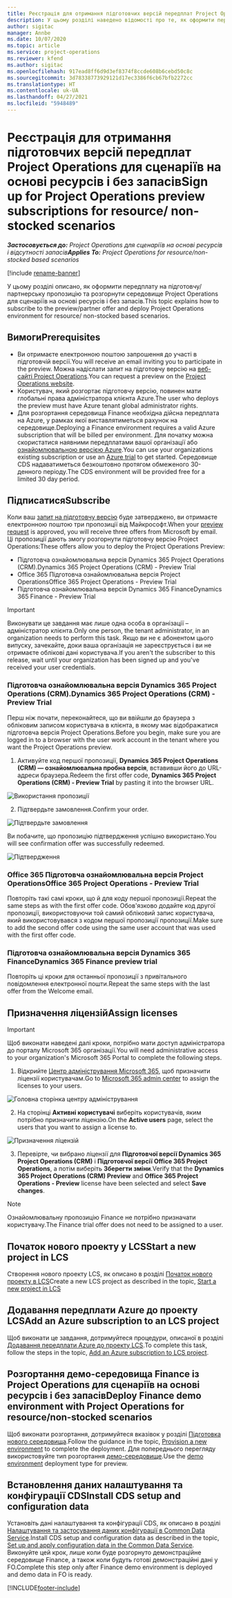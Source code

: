 ```yaml
---
title: Реєстрація для отримання підготовчих версій передплат Project Operations для сценаріїв на основі ресурсів і без запасів
description: У цьому розділі наведено відомості про те, як оформити передплату та здійснити розгортання Project Operations для сценаріїв на основі ресурсів і без запасів.
author: sigitac
manager: Annbe
ms.date: 10/07/2020
ms.topic: article
ms.service: project-operations
ms.reviewer: kfend
ms.author: sigitac
ms.openlocfilehash: 917ead8ff6d9d3ef8374f8ccde608b6cebd50c8c
ms.sourcegitcommit: 3d78338773929121d17ec3386f6cb67bfb2272cc
ms.translationtype: HT
ms.contentlocale: uk-UA
ms.lasthandoff: 04/27/2021
ms.locfileid: "5948489"
---
```

# <a name="sign-up-for-project-operations-preview-subscriptions-for-resource-non-stocked-scenarios"></a><span data-ttu-id="5cf9a-103">Реєстрація для отримання підготовчих версій передплат Project Operations для сценаріїв на основі ресурсів і без запасів</span><span class="sxs-lookup"><span data-stu-id="5cf9a-103">Sign up for Project Operations preview subscriptions for resource/ non-stocked scenarios</span></span>

<span data-ttu-id="5cf9a-104">_**Застосовується до:** Project Operations для сценаріїв на основі ресурсів і відсутності запасів_</span><span class="sxs-lookup"><span data-stu-id="5cf9a-104">_**Applies To:** Project Operations for resource/non-stocked based scenarios_</span></span>

[!include [rename-banner](~/includes/cc-data-platform-banner.md)]

<span data-ttu-id="5cf9a-105">У цьому розділі описано, як оформити передплату на підготовчу/партнерську пропозицію та розгорнути середовище Project Operations для сценаріїв на основі ресурсів і без запасів.</span><span class="sxs-lookup"><span data-stu-id="5cf9a-105">This topic explains how to subscribe to the preview/partner offer and deploy Project Operations environment for resource/ non-stocked based scenarios.</span></span>

## <a name="prerequisites"></a><span data-ttu-id="5cf9a-106">Вимоги</span><span class="sxs-lookup"><span data-stu-id="5cf9a-106">Prerequisites</span></span>

- <span data-ttu-id="5cf9a-107">Ви отримаєте електронною поштою запрошення до участі в підготовчій версії.</span><span class="sxs-lookup"><span data-stu-id="5cf9a-107">You will receive an email inviting you to participate in the preview.</span></span> <span data-ttu-id="5cf9a-108">Можна надіслати запит на підготовчу версію на [веб-сайті Project Operations](https://dynamics.microsoft.com/en-us/project-operations/overview/).</span><span class="sxs-lookup"><span data-stu-id="5cf9a-108">You can request a preview on the [Project Operations website](https://dynamics.microsoft.com/en-us/project-operations/overview/).</span></span>
- <span data-ttu-id="5cf9a-109">Користувач, який розгортає підготовчу версію, повинен мати глобальні права адміністратора клієнта Azure.</span><span class="sxs-lookup"><span data-stu-id="5cf9a-109">The user who deploys the preview must have Azure tenant global administrator rights.</span></span>
- <span data-ttu-id="5cf9a-110">Для розгортання середовища Finance необхідна дійсна передплата на Azure, у рамках якої виставлятиметься рахунок на середовище.</span><span class="sxs-lookup"><span data-stu-id="5cf9a-110">Deploying a Finance environment requires a valid Azure subscription that will be billed per environment.</span></span> <span data-ttu-id="5cf9a-111">Для початку можна скористатися наявними передплатами вашої організації або [ознайомлювальною версією Azure](https://azure.microsoft.com/en-us/free/).</span><span class="sxs-lookup"><span data-stu-id="5cf9a-111">You can use your organizations existing subscription or use an [Azure trial](https://azure.microsoft.com/en-us/free/) to get started.</span></span> <span data-ttu-id="5cf9a-112">Середовище CDS надаватиметься безкоштовно протягом обмеженого 30-денного періоду.</span><span class="sxs-lookup"><span data-stu-id="5cf9a-112">The CDS environment will be provided free for a limited 30 day period.</span></span>

## <a name="subscribe"></a><span data-ttu-id="5cf9a-113">Підписатися</span><span class="sxs-lookup"><span data-stu-id="5cf9a-113">Subscribe</span></span>

<span data-ttu-id="5cf9a-114">Коли ваш [запит на підготовчу версію](https://forms.office.com/FormsPro/Pages/ResponsePage.aspx?id=v4j5cvGGr0GRqy180BHbR56j8lZs0FdAvwT75_WNFyxUMkRDV1NYQU5TNjE2VjhKOVBUNVg2R0s1NC4u) буде затверджено, ви отримаєте електронною поштою три пропозиції від Майкрософт.</span><span class="sxs-lookup"><span data-stu-id="5cf9a-114">When your [preview request](https://forms.office.com/FormsPro/Pages/ResponsePage.aspx?id=v4j5cvGGr0GRqy180BHbR56j8lZs0FdAvwT75_WNFyxUMkRDV1NYQU5TNjE2VjhKOVBUNVg2R0s1NC4u) is approved, you will receive three offers from Microsoft by email.</span></span> <span data-ttu-id="5cf9a-115">Ці пропозиції дають змогу розгорнути підготовчу версію Project Operations:</span><span class="sxs-lookup"><span data-stu-id="5cf9a-115">These offers allow you to deploy the Project Operations Preview:</span></span>

- <span data-ttu-id="5cf9a-116">Підготовча ознайомлювальна версія Dynamics 365 Project Operations (CRM).</span><span class="sxs-lookup"><span data-stu-id="5cf9a-116">Dynamics 365 Project Operations (CRM) - Preview Trial</span></span>
- <span data-ttu-id="5cf9a-117">Office 365 Підготовча ознайомлювальна версія Project Operations</span><span class="sxs-lookup"><span data-stu-id="5cf9a-117">Office 365 Project Operations - Preview Trial</span></span>
- <span data-ttu-id="5cf9a-118">Підготовча ознайомлювальна версія Dynamics 365 Finance</span><span class="sxs-lookup"><span data-stu-id="5cf9a-118">Dynamics 365 Finance - Preview Trial</span></span>

> [!IMPORTANT]
> <span data-ttu-id="5cf9a-119">Виконувати це завдання має лише одна особа в організації – адміністратор клієнта.</span><span class="sxs-lookup"><span data-stu-id="5cf9a-119">Only one person, the tenant administrator, in an organization needs to perform this task.</span></span> <span data-ttu-id="5cf9a-120">Якщо ви не є абонентом цього випуску, зачекайте, доки ваша організація не зареєструється і ви не отримаєте облікові дані користувача.</span><span class="sxs-lookup"><span data-stu-id="5cf9a-120">If you aren't the subscriber to this release, wait until your organization has been signed up and you've received your user credentials.</span></span>

### <a name="dynamics-365-project-operations-crm---preview-trial"></a><span data-ttu-id="5cf9a-121">Підготовча ознайомлювальна версія Dynamics 365 Project Operations (CRM).</span><span class="sxs-lookup"><span data-stu-id="5cf9a-121">Dynamics 365 Project Operations (CRM) - Preview Trial</span></span> 

<span data-ttu-id="5cf9a-122">Перш ніж почати, переконайтеся, що ви ввійшли до браузера з обліковим записом користувача в клієнта, в якому має відображатися підготовча версія Project Operations.</span><span class="sxs-lookup"><span data-stu-id="5cf9a-122">Before you begin, make sure you are logged in to a browser with the user work account in the tenant where you want the Project Operations preview.</span></span>

1. <span data-ttu-id="5cf9a-123">Активуйте код першої пропозиції, **Dynamics 365 Project Operations (CRM) — ознайомлювальна пробна версія**, вставивши його до URL-адреси браузера.</span><span class="sxs-lookup"><span data-stu-id="5cf9a-123">Redeem the first offer code, **Dynamics 365 Project Operations (CRM) - Preview Trial** by pasting it into the browser URL.</span></span>

![Використання пропозиції](./media/16RedeemFirstOfferNew.png)

2. <span data-ttu-id="5cf9a-125">Підтвердьте замовлення.</span><span class="sxs-lookup"><span data-stu-id="5cf9a-125">Confirm your order.</span></span>

![Підтвердьте замовлення](./media/17ConfirmOrderNew.png)

<span data-ttu-id="5cf9a-127">Ви побачите, що пропозицію підтвердження успішно використано.</span><span class="sxs-lookup"><span data-stu-id="5cf9a-127">You will see confirmation offer was successfully redeemed.</span></span>

![Підтвердження](./media/18OrderConfirmationNew.png)

### <a name="office-365-project-operations---preview-trial"></a><span data-ttu-id="5cf9a-129">Office 365 Підготовча ознайомлювальна версія Project Operations</span><span class="sxs-lookup"><span data-stu-id="5cf9a-129">Office 365 Project Operations - Preview Trial</span></span>

<span data-ttu-id="5cf9a-130">Повторіть такі самі кроки, що й для коду першої пропозиції.</span><span class="sxs-lookup"><span data-stu-id="5cf9a-130">Repeat the same steps as with the first offer code.</span></span> <span data-ttu-id="5cf9a-131">Обов'язково додайте код другої пропозиції, використовуючи той самий обліковий запис користувача, який використовувався з кодом першої пропозиції пропозиції.</span><span class="sxs-lookup"><span data-stu-id="5cf9a-131">Make sure to add the second offer code using the same user account that was used with the first offer code.</span></span>

### <a name="dynamics-365-finance-preview-trial"></a><span data-ttu-id="5cf9a-132">Підготовча ознайомлювальна версія Dynamics 365 Finance</span><span class="sxs-lookup"><span data-stu-id="5cf9a-132">Dynamics 365 Finance preview trial</span></span>

<span data-ttu-id="5cf9a-133">Повторіть ці кроки для останньої пропозиції з привітального повідомлення електронної пошти.</span><span class="sxs-lookup"><span data-stu-id="5cf9a-133">Repeat the same steps with the last offer from the Welcome email.</span></span>

## <a name="assign-licenses"></a><span data-ttu-id="5cf9a-134">Призначення ліцензій</span><span class="sxs-lookup"><span data-stu-id="5cf9a-134">Assign licenses</span></span>

> [!IMPORTANT]
> <span data-ttu-id="5cf9a-135">Щоб виконати наведені далі кроки, потрібно мати доступ адміністратора до порталу Microsoft 365 організації.</span><span class="sxs-lookup"><span data-stu-id="5cf9a-135">You will need administrative access to your organization's Microsoft 365 Portal to complete the following steps.</span></span>

1. <span data-ttu-id="5cf9a-136">Відкрийте [Центр адміністрування Microsoft 365](https://portal.office.com/), щоб призначити ліцензії користувачам.</span><span class="sxs-lookup"><span data-stu-id="5cf9a-136">Go to [Microsoft 365 admin center](https://portal.office.com/) to assign the licenses to your users.</span></span>

![Головна сторінка центру адміністрування](./media/14AdminPortal.png)

2. <span data-ttu-id="5cf9a-138">На сторінці **Активні користувачі** виберіть користувачів, яким потрібно призначити ліцензію.</span><span class="sxs-lookup"><span data-stu-id="5cf9a-138">On the **Active users** page, select the users that you want to assign a license to.</span></span>

![Призначення ліцензій](./media/15AssignLicenses.png)

3. <span data-ttu-id="5cf9a-140">Перевірте, чи вибрано ліцензії для **Підготовчої версії Dynamics 365 Project Operations (CRM)** і **Підготовчої версії Office 365 Project Operations**, а потім виберіть **Зберегти зміни**.</span><span class="sxs-lookup"><span data-stu-id="5cf9a-140">Verify that the **Dynamics 365 Project Operations (CRM) Preview** and **Office 365 Project Operations - Preview** license have been selected and select **Save changes**.</span></span>

> [!NOTE]
> <span data-ttu-id="5cf9a-141">Ознайомлювальну пропозицію Finance не потрібно призначати користувачу.</span><span class="sxs-lookup"><span data-stu-id="5cf9a-141">The Finance trial offer does not need to be assigned to a user.</span></span>

## <a name="start-a-new-project-in-lcs"></a><span data-ttu-id="5cf9a-142">Початок нового проекту у LCS</span><span class="sxs-lookup"><span data-stu-id="5cf9a-142">Start a new project in LCS</span></span>

<span data-ttu-id="5cf9a-143">Створення нового проекту LCS, як описано в розділі [Початок нового проекту в LCS](create-lcs-project.md)</span><span class="sxs-lookup"><span data-stu-id="5cf9a-143">Create a new LCS project as described in the topic, [Start a new project in LCS](create-lcs-project.md)</span></span>

## <a name="add-an-azure-subscription-to-an-lcs-project"></a><span data-ttu-id="5cf9a-144">Додавання передплати Azure до проекту LCS</span><span class="sxs-lookup"><span data-stu-id="5cf9a-144">Add an Azure subscription to an LCS project</span></span>

<span data-ttu-id="5cf9a-145">Щоб виконати це завдання, дотримуйтеся процедури, описаної в розділі [Додавання передплати Azure до проекту LCS](resource-add-azure-subscription-lcs-project.md).</span><span class="sxs-lookup"><span data-stu-id="5cf9a-145">To complete this task, follow the steps in the topic, [Add an Azure subscription to LCS project](resource-add-azure-subscription-lcs-project.md).</span></span>

## <a name="deploy-finance-demo-environment-with-project-operations-for-resourcenon-stocked-scenarios"></a><span data-ttu-id="5cf9a-146">Розгортання демо-середовища Finance із Project Operations для сценаріїв на основі ресурсів і без запасів</span><span class="sxs-lookup"><span data-stu-id="5cf9a-146">Deploy Finance demo environment with Project Operations for resource/non-stocked scenarios</span></span>

<span data-ttu-id="5cf9a-147">Щоб виконати розгортання, дотримуйтеся вказівок у розділі [Підготовка нового середовища](resource-provision-new-environment.md).</span><span class="sxs-lookup"><span data-stu-id="5cf9a-147">Follow the guidance in the topic, [Provision a new environment](resource-provision-new-environment.md) to complete the deployment.</span></span> <span data-ttu-id="5cf9a-148">Для попереднього перегляду використовуйте тип розгортання [демо-середовище](/dynamics365/fin-ops-core/dev-itpro/deployment/deploy-demo-environment).</span><span class="sxs-lookup"><span data-stu-id="5cf9a-148">Use the [demo environment](/dynamics365/fin-ops-core/dev-itpro/deployment/deploy-demo-environment) deployment type for preview.</span></span> 

## <a name="install-cds-setup-and-configuration-data"></a><span data-ttu-id="5cf9a-149">Встановлення даних налаштування та конфігурації CDS</span><span class="sxs-lookup"><span data-stu-id="5cf9a-149">Install CDS setup and configuration data</span></span>

<span data-ttu-id="5cf9a-150">Установіть дані налаштування та конфігурації CDS, як описано в розділі [Налаштування та застосування даних конфігурації в Common Data Service](resource-apply-pro-setup-config-data.md).</span><span class="sxs-lookup"><span data-stu-id="5cf9a-150">Install CDS setup and configuration data as described in the topic, [Set up and apply configuration data in the Common Data Service](resource-apply-pro-setup-config-data.md).</span></span>
<span data-ttu-id="5cf9a-151">Виконуйте цей крок, лише коли буде розгорнуто демонстраційне середовище Finance, а також коли будуть готові демонстраційні дані у FO.</span><span class="sxs-lookup"><span data-stu-id="5cf9a-151">Complete this step only after Finance demo environment is deployed and demo data in FO is ready.</span></span>


[!INCLUDE[footer-include](../includes/footer-banner.md)]